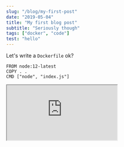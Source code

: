 ```yaml
---
slug: "/blog/my-first-post"
date: "2019-05-04"
title: "My first blog post"
subtitle: "Seriously though"
tags: ["docker", "code"]
test: "hello"
---
```

Let's write a `Dockerfile` ok?

```docker
FROM node:12-latest
COPY . .
CMD ["node", "index.js"]
```

<iframe src="https://www.mostlyfocused.com" title="W3Schools Free Online Web Tutorials"></iframe>